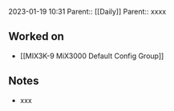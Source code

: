 2023-01-19 10:31
Parent:: [[Daily]] 
Parent:: xxxx

## Worked on

- [[MIX3K-9 MiX3000 Default Config Group]]

## Notes

- xxx




